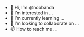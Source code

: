 - 👋 Hi, I’m @noobanda
- 👀 I’m interested in ...
- 🌱 I’m currently learning ...
- 💞️ I’m looking to collaborate on ...
- 📫 How to reach me ...

<!---
noobanda/noobanda is a ✨ special ✨ repository because its `README.md` (this file) appears on your GitHub profile.
You can click the Preview link to take a look at your changes.
--->
